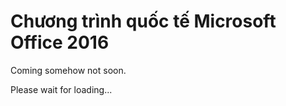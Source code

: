 # Chương trình quốc tế Microsoft Office 2016

Coming somehow not soon.  

Please wait for loading...  